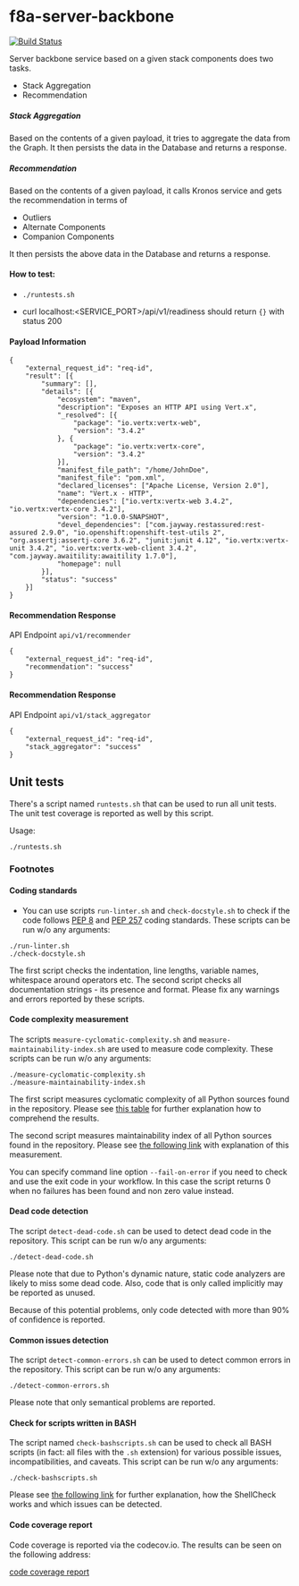 # f8a-server-backbone

[![Build Status](https://ci.centos.org/job/devtools-f8a-server-backbone-f8a-build-master/badge/icon)](https://ci.centos.org/job/devtools-f8a-server-backbone-f8a-build-master/)

Server backbone service based on a given stack components does two tasks.
 - Stack Aggregation
 - Recommendation

##### Stack Aggregation
Based on the contents of a given payload, it tries to aggregate the data from the Graph.
It then persists the data in the Database and returns a response.

##### Recommendation
Based on the contents of a given payload, it calls Kronos service and gets the recommendation in
terms of
- Outliers
- Alternate Components
- Companion Components

It then persists the above data in the Database and returns a response.

#### How to test:

*  `./runtests.sh`

* curl localhost:<SERVICE_PORT>/api/v1/readiness should return `{}` with status 200


#### Payload Information
```
{
	"external_request_id": "req-id",
	"result": [{
		"summary": [],
		"details": [{
			"ecosystem": "maven",
			"description": "Exposes an HTTP API using Vert.x",
			"_resolved": [{
				"package": "io.vertx:vertx-web",
				"version": "3.4.2"
			}, {
				"package": "io.vertx:vertx-core",
				"version": "3.4.2"
			}],
			"manifest_file_path": "/home/JohnDoe",
			"manifest_file": "pom.xml",
			"declared_licenses": ["Apache License, Version 2.0"],
			"name": "Vert.x - HTTP",
			"dependencies": ["io.vertx:vertx-web 3.4.2", "io.vertx:vertx-core 3.4.2"],
			"version": "1.0.0-SNAPSHOT",
			"devel_dependencies": ["com.jayway.restassured:rest-assured 2.9.0", "io.openshift:openshift-test-utils 2", "org.assertj:assertj-core 3.6.2", "junit:junit 4.12", "io.vertx:vertx-unit 3.4.2", "io.vertx:vertx-web-client 3.4.2", "com.jayway.awaitility:awaitility 1.7.0"],
			"homepage": null
		}],
		"status": "success"
	}]
}
```

#### Recommendation Response
API Endpoint `api/v1/recommender`

```
{
    "external_request_id": "req-id",
    "recommendation": "success"
}
```

#### Recommendation Response
API Endpoint `api/v1/stack_aggregator`

```
{
    "external_request_id": "req-id",
    "stack_aggregator": "success"
}
```

## Unit tests

There's a script named `runtests.sh` that can be used to run all unit tests. The unit test coverage is reported as well by this script.

Usage:

```
./runtests.sh

```

### Footnotes

#### Coding standards

- You can use scripts `run-linter.sh` and `check-docstyle.sh` to check if the code follows [PEP 8](https://www.python.org/dev/peps/pep-0008/) and [PEP 257](https://www.python.org/dev/peps/pep-0257/) coding standards. These scripts can be run w/o any arguments:

```
./run-linter.sh
./check-docstyle.sh
```

The first script checks the indentation, line lengths, variable names, whitespace around operators etc. The second
script checks all documentation strings - its presence and format. Please fix any warnings and errors reported by these
scripts.

#### Code complexity measurement

The scripts `measure-cyclomatic-complexity.sh` and `measure-maintainability-index.sh` are used to measure code complexity. These scripts can be run w/o any arguments:

```
./measure-cyclomatic-complexity.sh
./measure-maintainability-index.sh
```

The first script measures cyclomatic complexity of all Python sources found in the repository. Please see [this table](https://radon.readthedocs.io/en/latest/commandline.html#the-cc-command) for further explanation how to comprehend the results.

The second script measures maintainability index of all Python sources found in the repository. Please see [the following link](https://radon.readthedocs.io/en/latest/commandline.html#the-mi-command) with explanation of this measurement.

You can specify command line option `--fail-on-error` if you need to check and use the exit code in your workflow. In this case the script returns 0 when no failures has been found and non zero value instead.

#### Dead code detection

The script `detect-dead-code.sh` can be used to detect dead code in the repository. This script can be run w/o any arguments:

```
./detect-dead-code.sh
```

Please note that due to Python's dynamic nature, static code analyzers are likely to miss some dead code. Also, code that is only called implicitly may be reported as unused.

Because of this potential problems, only code detected with more than 90% of confidence is reported.

#### Common issues detection

The script `detect-common-errors.sh` can be used to detect common errors in the repository. This script can be run w/o any arguments:

```
./detect-common-errors.sh
```

Please note that only semantical problems are reported.

#### Check for scripts written in BASH

The script named `check-bashscripts.sh` can be used to check all BASH scripts (in fact: all files with the `.sh` extension) for various possible issues, incompatibilities, and caveats. This script can be run w/o any arguments:

```
./check-bashscripts.sh
```

Please see [the following link](https://github.com/koalaman/shellcheck) for further explanation, how the ShellCheck works and which issues can be detected.

#### Code coverage report

Code coverage is reported via the codecov.io. The results can be seen on the following address:

[code coverage report](https://codecov.io/gh/fabric8-analytics/f8a-server-backbone)

